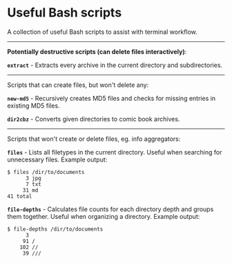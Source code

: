 # Useful Bash scripts

A collection of useful Bash scripts to assist with terminal workflow.

---

__Potentially destructive scripts (can delete files interactively)__:

__`extract`__ - Extracts every archive in the current directory and
subdirectories.

---

Scripts that can create files, but won't delete any:

__`new-md5`__ - Recursively creates MD5 files and checks for missing entries in
existing MD5 files.

__`dir2cbz`__ - Converts given directories to comic book archives.

---

Scripts that won't create or delete files, eg. info aggregators:

__`files`__ - Lists all filetypes in the current directory. Useful when
searching for unnecessary files. Example output:

```
$ files /dir/to/documents
      3 jpg
      7 txt
     31 md
41 total
```

__`file-depths`__ - Calculates file counts for each directory depth and groups
them together. Useful when organizing a directory. Example output:

```
$ file-depths /dir/to/documents
      3 
     91 /
    102 //
     39 ///
```
